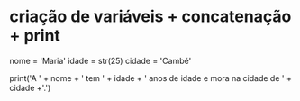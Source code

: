 # criação de variáveis + concatenação + print

nome = 'Maria'
idade = str(25)
cidade = 'Cambé'

print('A ' + nome + ' tem ' + idade + ' anos de idade e mora na cidade de ' + cidade +'.')
